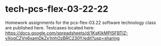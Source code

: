 # tech-pcs-flex-03-22-22
Homework assignments for the pcs-flex-03.22 software technology class are published here.
Testcases located here: https://docs.google.com/spreadsheets/d/1KsKlkMPISFBTIZ-vXogCZVn6xamDkZx1mhOzBRC230Y/edit?usp=sharing
